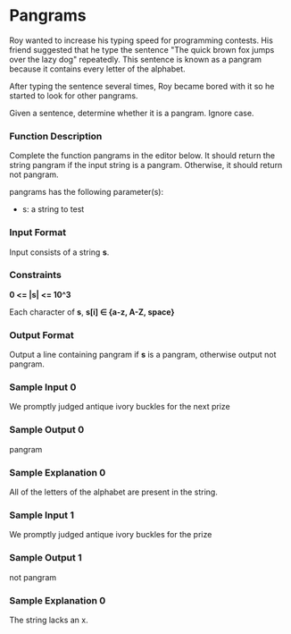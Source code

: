 # Pangrams

Roy wanted to increase his typing speed for programming contests. His friend suggested that he type the sentence "The quick brown fox jumps over the lazy dog" repeatedly. This sentence is known as a pangram because it contains every letter of the alphabet.

After typing the sentence several times, Roy became bored with it so he started to look for other pangrams.

Given a sentence, determine whether it is a pangram. Ignore case.

### Function Description

Complete the function pangrams in the editor below. It should return the string pangram if the input string is a pangram. Otherwise, it should return not pangram.

pangrams has the following parameter(s):

- s: a string to test

### Input Format

Input consists of a string **s**.

### Constraints

**0 <= |s| <= 10^3**

Each character of **s**, **s[i] ∈ {a-z, A-Z, space}**

### Output Format

Output a line containing pangram if **s** is a pangram, otherwise output not pangram.

### Sample Input 0

We promptly judged antique ivory buckles for the next prize

### Sample Output 0

pangram

### Sample Explanation 0

All of the letters of the alphabet are present in the string.

### Sample Input 1

We promptly judged antique ivory buckles for the prize

### Sample Output 1

not pangram

### Sample Explanation 0

The string lacks an x. 
